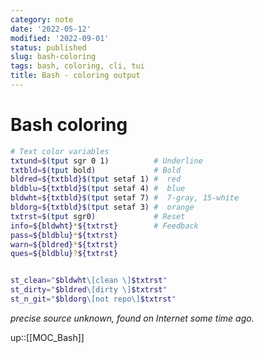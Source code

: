 ```yaml
---
category: note
date: '2022-05-12'
modified: '2022-09-01'
status: published
slug: bash-coloring
tags: bash, coloring, cli, tui
title: Bash - coloring output
---
```


# Bash coloring

```sh
# Text color variables
txtund=$(tput sgr 0 1)          # Underline
txtbld=$(tput bold)             # Bold
bldred=${txtbld}$(tput setaf 1) #  red
bldblu=${txtbld}$(tput setaf 4) #  blue
bldwht=${txtbld}$(tput setaf 7) #  7-gray, 15-white
bldorg=${txtbld}$(tput setaf 3) #  orange
txtrst=$(tput sgr0)             # Reset
info=${bldwht}*${txtrst}        # Feedback
pass=${bldblu}*${txtrst}
warn=${bldred}*${txtrst}
ques=${bldblu}?${txtrst}


st_clean="$bldwht\[clean \]$txtrst"
st_dirty="$bldred\[dirty \]$txtrst"
st_n_git="$bldorg\[not repo\]$txtrst"
```

*precise source unknown, found on Internet some time ago.*

up::[[MOC_Bash]]